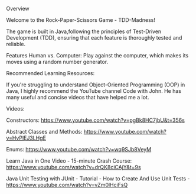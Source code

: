 Overview

Welcome to the Rock-Paper-Scissors Game - TDD-Madness! 

The game is built in Java,following the principles of Test-Driven Development (TDD), ensuring that each feature is thoroughly tested and reliable.

Features
Human vs. Computer: Play against the computer, which makes its moves using a random number generator.


Recommended Learning Resources:

If you're struggling to understand Object-Oriented Programming (OOP) in Java, I highly recommend the YouTube channel Code with John. He has many useful and concise videos that have helped me a lot.

Videos:

Constructors: https://www.youtube.com/watch?v=pgBk8HC7jbU&t=356s

Abstract Classes and Methods: https://www.youtube.com/watch?v=HvPlEJ3LHgE

Enums: https://www.youtube.com/watch?v=wq9SJb8VeyM

Learn Java in One Video - 15-minute Crash Course: https://www.youtube.com/watch?v=drQK8ciCAjY&t=9s

Java Unit Testing with JUnit - Tutorial - How to Create And Use Unit Tests - https://www.youtube.com/watch?v=vZm0lHciFsQ


